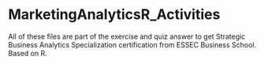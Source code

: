 # MarketingAnalyticsR_Activities
All of these files are part of the exercise and quiz answer to get Strategic Business Analytics Specialization certification from ESSEC Business School. Based on R.
